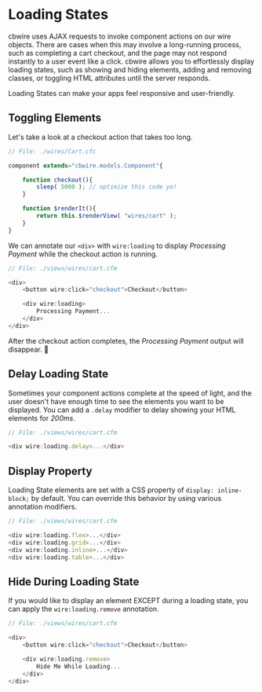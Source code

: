 # Loading States

cbwire uses AJAX requests to invoke component actions on our wire objects. There are cases when this may involve a long-running process, such as completing a cart checkout, and the page may not respond instantly to a user event like a click. cbwire allows you to effortlessly display loading states, such as showing and hiding elements, adding and removing classes, or toggling HTML attributes until the server responds.

Loading States can make your apps feel responsive and user-friendly.

## Toggling Elements

Let's take a look at a checkout action that takes too long.

```javascript
// File: ./wires/Cart.cfc

component extends="cbwire.models.Component"{

    function checkout(){
        sleep( 5000 ); // optimize this code yo!
    }

    function $renderIt(){
        return this.$renderView( "wires/cart" );
    }
}
```

We can annotate our `<div>` with `wire:loading` to display _Processing Payment_ while the checkout action is running.

```javascript
// File: ./views/wires/cart.cfm

<div>
    <button wire:click="checkout">Checkout</button>

    <div wire:loading>
        Processing Payment...
    </div>
</div>
```

After the checkout action completes, the _Processing Payment_ output will disappear. 👋 

## Delay Loading State

Sometimes your component actions complete at the speed of light, and the user doesn't have enough time to see the elements you want to be displayed. You can add a `.delay` modifier to delay showing your HTML elements for _200ms_.

```javascript
// File: ./views/wires/cart.cfm

<div wire:loading.delay>...</div>
```

##  Display Property

Loading State elements are set with a CSS property of `display: inline-block;` by default. You can override this behavior by using various annotation modifiers.

```javascript
// File: ./views/wires/cart.cfm

<div wire:loading.flex>...</div>
<div wire:loading.grid>...</div>
<div wire:loading.inline>...</div>
<div wire:loading.table>...</div>
```

## Hide During Loading State

If you would like to display an element EXCEPT during a loading state, you can apply the `wire:loading.remove` annotation.

```javascript
// File: ./views/wires/cart.cfm

<div>
    <button wire:click="checkout">Checkout</button>

    <div wire:loading.remove>
        Hide Me While Loading...
    </div>
</div>
```

